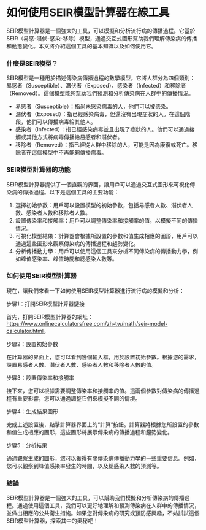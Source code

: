 如何使用SEIR模型計算器在線工具
=================

SEIR模型計算器是一個強大的工具，可以模擬和分析流行病的傳播過程。它基於SEIR（易感-潛伏-感染-移除）模型，通過交互式圖形幫助我們理解傳染病的傳播和動態變化。本文將介紹這個工具的基本知識以及如何使用它。

### 什麼是SEIR模型？

SEIR模型是一種用於描述傳染病傳播過程的數學模型。它將人群分為四個類別：易感者（Susceptible）、潛伏者（Exposed）、感染者（Infected）和移除者（Removed）。這個模型能夠幫助我們預測和分析傳染病在人群中的傳播情況。

- 易感者（Susceptible）：指尚未感染病毒的人，他們可以被感染。
- 潛伏者（Exposed）：指已經感染病毒，但還沒有出現症狀的人。在這個階段，他們可以傳播病毒給其他人。
- 感染者（Infected）：指已經感染病毒並且出現了症狀的人。他們可以通過接觸或其他方式將病毒傳播給易感者和潛伏者。
- 移除者（Removed）：指已經從人群中移除的人，可能是因為康復或死亡。移除者在這個模型中不再能夠傳播病毒。

### SEIR模型計算器的功能

SEIR模型計算器提供了一個直觀的界面，讓用戶可以通過交互式圖形來可視化傳染病的傳播過程。以下是這個工具的主要功能：

1. 選擇初始參數：用戶可以設置模型的初始參數，包括易感者人數、潛伏者人數、感染者人數和移除者人數。
2. 設置傳染率和接觸率：用戶可以調整傳染率和接觸率的值，以模擬不同的傳播情況。
3. 可視化模型結果：計算器會根據所設置的參數和值生成相應的圖形，用戶可以通過這些圖形來觀察傳染病的傳播過程和趨勢變化。
4. 分析傳播動力學：用戶可以使用這個工具來分析不同傳染病的傳播動力學，例如峰值感染率、峰值時間和總感染人數等。

### 如何使用SEIR模型計算器

現在，讓我們來看一下如何使用SEIR模型計算器進行流行病的模擬和分析：

步驟1：打開SEIR模型計算器鏈接

首先，打開SEIR模型計算器的網址：<https://www.onlinecalculatorsfree.com/zh-tw/math/seir-model-calculator.html>。

步驟2：設置初始參數

在計算器的界面上，您可以看到幾個輸入框，用於設置初始參數。根據您的需求，設置易感者人數、潛伏者人數、感染者人數和移除者人數的值。

步驟3：設置傳染率和接觸率

接下來，您可以根據需要調整傳染率和接觸率的值。這兩個參數對傳染病的傳播過程有重要影響，您可以通過調整它們來模擬不同的情境。

步驟4：生成結果圖形

完成上述設置後，點擊計算器界面上的“計算”按鈕。計算器將根據您所設置的參數和值生成相應的圖形，這些圖形將展示傳染病的傳播過程和趨勢變化。

步驟5：分析結果

通過觀察生成的圖形，您可以獲得有關傳染病傳播動力學的一些重要信息。例如，您可以觀察到峰值感染率發生的時間，以及總感染人數的預測等。

### 結論

SEIR模型計算器是一個強大的工具，可以幫助我們模擬和分析傳染病的傳播過程。通過使用這個工具，我們可以更好地理解和預測傳染病在人群中的傳播情況，並做出相應的公共衛生措施。如果您對傳染病的研究或預防感興趣，不妨試試這個SEIR模型計算器，探索其中的奧秘吧！